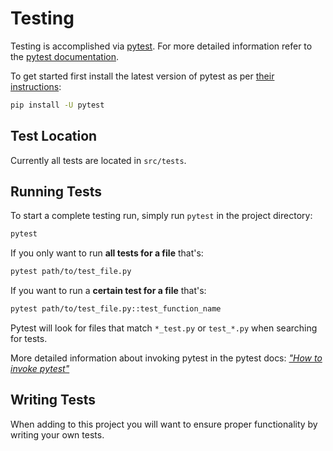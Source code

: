 # Testing
Testing is accomplished via [pytest](https://docs.pytest.org/en/stable/index.html). For more detailed information refer to the [pytest documentation](https://docs.pytest.org/en/stable/index.html).

To get started first install the latest version of pytest as per [their instructions](https://docs.pytest.org/en/stable/getting-started.html#get-started):
```sh
pip install -U pytest
```

## Test Location
Currently all tests are located in `src/tests`.

## Running Tests
To start a complete testing run, simply run `pytest` in the project directory:
```sh
pytest
```

If you only want to run **all tests for a file** that's:
```sh
pytest path/to/test_file.py
```

If you want to run a **certain test for a file** that's:
```sh
pytest path/to/test_file.py::test_function_name
```

Pytest will look for files that match `*_test.py` or `test_*.py` when searching for tests.

More detailed information about invoking pytest in the pytest docs: _["How to invoke pytest"](https://docs.pytest.org/en/stable/how-to/usage.html)_

## Writing Tests
When adding to this project you will want to ensure proper functionality by writing your own tests.